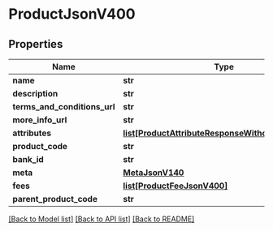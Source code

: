 # ProductJsonV400

## Properties
Name | Type | Description | Notes
------------ | ------------- | ------------- | -------------
**name** | **str** |  | 
**description** | **str** |  | 
**terms_and_conditions_url** | **str** |  | 
**more_info_url** | **str** |  | 
**attributes** | [**list[ProductAttributeResponseWithoutBankIdJson]**](ProductAttributeResponseWithoutBankIdJson.md) |  | [optional] 
**product_code** | **str** |  | 
**bank_id** | **str** |  | 
**meta** | [**MetaJsonV140**](MetaJsonV140.md) |  | 
**fees** | [**list[ProductFeeJsonV400]**](ProductFeeJsonV400.md) |  | [optional] 
**parent_product_code** | **str** |  | 

[[Back to Model list]](../README.md#documentation-for-models) [[Back to API list]](../README.md#documentation-for-api-endpoints) [[Back to README]](../README.md)


